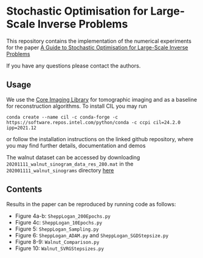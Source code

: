 # Stochastic Optimisation for Large-Scale Inverse Problems

This repository contains the implementation of the numerical experiments for the paper [A Guide to Stochastic Optimisation for Large-Scale Inverse Problems](https://arxiv.org/abs/2406.06342)

If you have any questions please contact the authors.

## Usage

We use the [Core Imaging Library](https://github.com/TomographicImaging/CIL) for tomographic imaging and as a baseline for reconstruction algorithms. To install CIL you may run
```
conda create --name cil -c conda-forge -c https://software.repos.intel.com/python/conda -c ccpi cil=24.2.0 ipp=2021.12
```

or follow the installation instructions on the linked github repository, where you may find further details, documentation and demos

The walnut dataset can be accessed by downloading `20201111_walnut_sinogram_data_res_280.mat` in the `202001111_walnut_sinograms` directory [here](https://zenodo.org/records/4279549)

## Contents

Results in the paper can be reproduced by running code as follows:

* Figure 4a-b:  `SheppLogan_200Epochs.py`
* Figure 4c: `SheppLogan_10Epochs.py`
* Figure 5: `SheppLogan_Sampling.py`
* Figure 6: `SheppLogan_ADAM.py` and `SheppLogan_SGDStepsize.py`
* Figure 8-9: `Walnut_Comparison.py`
* Figure 10: `Walnut_SVRGStepsizes.py`